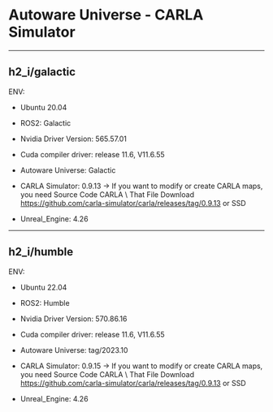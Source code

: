 # Autoware Universe - CARLA Simulator
---------------------------------------------------------------------------------------------------------------------------------------------

## h2_i/galactic
ENV:
- Ubuntu 20.04
- ROS2: Galactic
- Nvidia Driver Version: 565.57.01
- Cuda compiler driver: release 11.6, V11.6.55

- Autoware Universe: Galactic
- CARLA Simulator: 0.9.13
  -> If you want to modify or create CARLA maps, you need Source Code CARLA \ That File Download https://github.com/carla-simulator/carla/releases/tag/0.9.13 or SSD 
  
- Unreal_Engine: 4.26

---------------------------------------------------------------------------------------------------------------------------------------------

## h2_i/humble
ENV:
- Ubuntu 22.04
- ROS2: Humble
- Nvidia Driver Version: 570.86.16
- Cuda compiler driver: release 11.6, V11.6.55

- Autoware Universe: tag/2023.10
- CARLA Simulator: 0.9.15
  -> If you want to modify or create CARLA maps, you need Source Code CARLA \ That File Download https://github.com/carla-simulator/carla/releases/tag/0.9.13 or SSD 
  
- Unreal_Engine: 4.26
